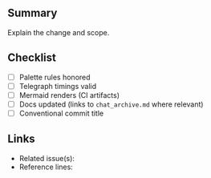 ## Summary
Explain the change and scope.

## Checklist
- [ ] Palette rules honored
- [ ] Telegraph timings valid
- [ ] Mermaid renders (CI artifacts)
- [ ] Docs updated (links to `chat_archive.md` where relevant)
- [ ] Conventional commit title

## Links
- Related issue(s):
- Reference lines:
